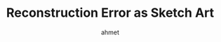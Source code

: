 ---
title: Reconstruction Error as Sketch Art
author: ahmet
Definition: Reconstruction error is used in unsupervised learning to measure how well the model can recreate the original input. It compares the input and its reconstruction. Lower reconstruction error means the model is good at capturing the structure of the data.
Description: "You saw a person and you’re now describing them to a sketch artist who hasn’t seen them. The sketch artist draws a portrait based on your description. Once finished, you compare the sketch to the real person. The more it differs, the higher the reconstruction error."
OriginSource: "ChatGPT 4o"
Mapping:
    The real person’s face: Original input
    Your verbal description: Encoded representation (compressed form)
    The sketch drawn from your description: Reconstructed output
    Comparing the real face with the sketch: Calculating reconstruction error
    A good likeness: Low reconstruction error
    A bad likeness: High reconstruction error
ExpertRating: Good
---